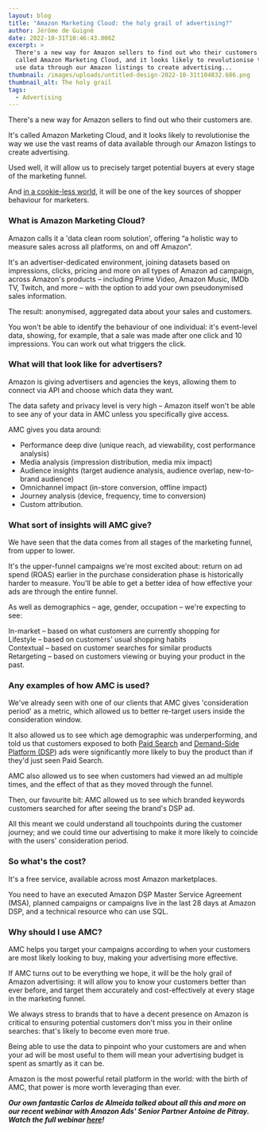 ```yaml
---
layout: blog
title: "Amazon Marketing Cloud: the holy grail of advertising?"
author: Jérôme de Guigné
date: 2022-10-31T10:46:43.006Z
excerpt: >
  There's a new way for Amazon sellers to find out who their customers are. It's
  called Amazon Marketing Cloud, and it looks likely to revolutionise the way we
  use data through our Amazon listings to create advertising...
thumbnail: /images/uploads/untitled-design-2022-10-31t104832.686.png
thumbnail_alt: The holy grail
tags:
  - Advertising
---
```

<!--StartFragment-->

There's a new way for Amazon sellers to find out who their customers are.

It's called Amazon Marketing Cloud, and it looks likely to revolutionise the way we use the vast reams of data available through our Amazon listings to create advertising.

Used well, it will allow us to precisely target potential buyers at every stage of the marketing funnel.

And [in a cookie-less world](http://www.forbes.com/sites/forbesbusinesscouncil/2022/10/18/4-native-e-commerce-trends-in-a-cookie-less-era/), it will be one of the key sources of shopper behaviour for marketers.

### What is Amazon Marketing Cloud?

Amazon calls it a 'data clean room solution', offering “a holistic way to measure sales across all platforms, on and off Amazon”.

It's an advertiser-dedicated environment, joining datasets based on impressions, clicks, pricing and more on all types of Amazon ad campaign, across Amazon's products – including Prime Video, Amazon Music, IMDb TV, Twitch, and more – with the option to add your own pseudonymised sales information.

The result: anonymised, aggregated data about your sales and customers.

You won't be able to identify the behaviour of one individual: it's event-level data, showing, for example, that a sale was made after one click and 10 impressions. You can work out what triggers the click.

### What will that look like for advertisers?

Amazon is giving advertisers and agencies the keys, allowing them to connect via API and choose which data they want.

The data safety and privacy level is very high – Amazon itself won't be able to see any of your data in AMC unless you specifically give access.

AMC gives you data around:

* Performance deep dive (unique reach, ad viewability, cost performance analysis)
* Media analysis (impression distribution, media mix impact)
* Audience insights (target audience analysis, audience overlap, new-to-brand audience)
* Omnichannel impact (in-store conversion, offline impact)
* Journey analysis (device, frequency, time to conversion)
* Custom attribution.

### What sort of insights will AMC give?

We have seen that the data comes from all stages of the marketing funnel, from upper to lower.

It's the upper-funnel campaigns we're most excited about: return on ad spend (ROAS) earlier in the purchase consideration phase is historically harder to measure. You'll be able to get a better idea of how effective your ads are through the entire funnel.

As well as demographics – age, gender, occupation – we're expecting to see:

In-market – based on what customers are currently shopping for\
Lifestyle – based on customers' usual shopping habits\
Contextual – based on customer searches for similar products\
Retargeting – based on customers viewing or buying your product in the past.

### Any examples of how AMC is used?

We've already seen with one of our clients that AMC gives 'consideration period' as a metric, which allowed us to better re-target users inside the consideration window.

It also allowed us to see which age demographic was underperforming, and told us that customers exposed to both [Paid Search](https://advertising.amazon.com/solutions/products/sponsored-products?tag=googhydr-20&hvadid=606949776364&hvpos=&hvexid=&hvnetw=g&hvrand=8122408385559145106&hvpone=&hvptwo=&hvqmt=e&hvdev=c&hvdvcmdl=&hvlocint=&hvlocphy=1006984&hvtargid=kwd-300258250029&ref=pd_sl_4za7y6yob2_e_sspa_ggl_d_uk_ct_606949776364) and [Demand-Side Platform (DSP](https://advertising.amazon.com/solutions/products/amazon-dsp?tag=googhydr-20&hvadid=473359097703&hvpos=&hvexid=&hvnetw=g&hvrand=3749973621540278754&hvpone=&hvptwo=&hvqmt=e&hvdev=c&hvdvcmdl=&hvlocint=&hvlocphy=1006984&hvtargid=kwd-349413548081&ref=pd_sl_8u6rvlz2na_e_sspa_ggl_d_uk_ct_473359097703)) ads were significantly more likely to buy the product than if they'd just seen Paid Search.

AMC also allowed us to see when customers had viewed an ad multiple times, and the effect of that as they moved through the funnel.

Then, our favourite bit: AMC allowed us to see which branded keywords customers searched for after seeing the brand's DSP ad.

All this meant we could understand all touchpoints during the customer journey; and we could time our advertising to make it more likely to coincide with the users' consideration period.

### So what's the cost?

It's a free service, available across most Amazon marketplaces.

You need to have an executed Amazon DSP Master Service Agreement (MSA), planned campaigns or campaigns live in the last 28 days at Amazon DSP, and a technical resource who can use SQL.

### Why should I use AMC?

AMC helps you target your campaigns according to when your customers are most likely looking to buy, making your advertising more effective.

If AMC turns out to be everything we hope, it will be the holy grail of Amazon advertising: it will allow you to know your customers better than ever before, and target them accurately and cost-effectively at every stage in the marketing funnel.

We always stress to brands that to have a decent presence on Amazon is critical to ensuring potential customers don't miss you in their online searches: that's likely to become even more true.

Being able to use the data to pinpoint who your customers are and when your ad will be most useful to them will mean your advertising budget is spent as smartly as it can be.

Amazon is the most powerful retail platform in the world: with the birth of AMC, that power is more worth leveraging than ever.

***Our own fantastic Carlos de Almeida talked about all this and more on our recent webinar with Amazon Ads' Senior Partner Antoine de Pitray. Watch the full webinar [here](https://bit.ly/3eTw1dP)!***

<!--EndFragment-->